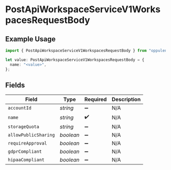 # PostApiWorkspaceServiceV1WorkspacesRequestBody

## Example Usage

```typescript
import { PostApiWorkspaceServiceV1WorkspacesRequestBody } from "oppulence-backend-sdk/models/operations";

let value: PostApiWorkspaceServiceV1WorkspacesRequestBody = {
  name: "<value>",
};
```

## Fields

| Field                | Type                 | Required             | Description          |
| -------------------- | -------------------- | -------------------- | -------------------- |
| `accountId`          | *string*             | :heavy_minus_sign:   | N/A                  |
| `name`               | *string*             | :heavy_check_mark:   | N/A                  |
| `storageQuota`       | *string*             | :heavy_minus_sign:   | N/A                  |
| `allowPublicSharing` | *boolean*            | :heavy_minus_sign:   | N/A                  |
| `requireApproval`    | *boolean*            | :heavy_minus_sign:   | N/A                  |
| `gdprCompliant`      | *boolean*            | :heavy_minus_sign:   | N/A                  |
| `hipaaCompliant`     | *boolean*            | :heavy_minus_sign:   | N/A                  |